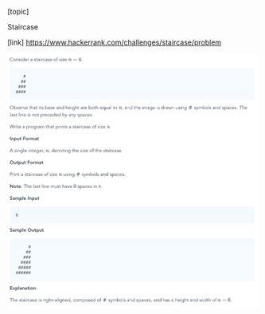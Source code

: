 [topic]

Staircase

[link]
https://www.hackerrank.com/challenges/staircase/problem


![Alt text](s.png?raw=true "Title")